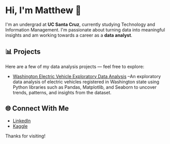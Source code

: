 # Hi, I'm Matthew 👋

I'm an undergrad at **UC Santa Cruz**, currently studying Technology and Information Management. I'm passionate about turning data into meaningful insights and am working towards a career as a **data analyst**.

## 📊 Projects

Here are a few of my data analysis projects — feel free to explore:

- [Washington Electric Vehicle Exploratory Data Analysis](https://github.com/matthewcendana/Washington_Electric_Vehicle_Analysis) –An exploratory data analysis of electric vehicles registered in Washington state using Python libraries such as Pandas, Matplotlib, and Seaborn to uncover trends, patterns, and insights from the dataset.


## 🌐 Connect With Me

- [LinkedIn](https://www.linkedin.com/in/matthew-cendana/)  
- [Kaggle](https://www.kaggle.com/matthewcendana)

Thanks for visiting!
